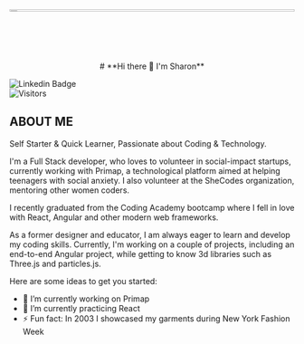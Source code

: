 <!-- <img width="100%" height="20%" src="https://media.giphy.com/media/duwwBJXGzB7AuOpaFw/giphy.gif"/> -->
<img width="100%" height="2%" src="gif2.gif"/>

<p class="title" align="center">
# **Hi there 👋 I'm Sharon**
</p>

![Linkedin Badge](https://img.shields.io/badge/-sharon-blue?label=Linkedin&style=plastic-square&logo=Linkedin&logoColor=white&link=https://www.linkedin.com%2Fin%2Fsharon-bello-tech/)
<br>
![Visitors](https://api.visitorbadge.io/api/visitors?path=https%3A%2F%2Fgithub.com%2FSharonBello%2FSharonBello.git&label=VISITORS&countColor=%232ccce4)

## ABOUT ME
Self Starter & Quick Learner, Passionate about Coding & Technology. 

I'm a Full Stack developer, who loves to volunteer in social-impact startups, currently working with Primap, a technological platform aimed at helping teenagers with social anxiety. I also volunteer at the SheCodes organization, mentoring other women coders. 

I recently graduated from the Coding Academy bootcamp where I fell in love with React, Angular and other modern web frameworks. 

As a former designer and educator, I am always eager to learn and develop my coding skills. Currently, I'm working on a couple of projects, including an end-to-end Angular project, while getting to know 3d libraries such as Three.js and particles.js. 

Here are some ideas to get you started:

- 🔭 I’m currently working on Primap
- 🌱 I’m currently practicing React
- ⚡ Fun fact: In 2003 I showcased my garments during New York Fashion Week


